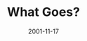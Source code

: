 ---
layout: message
category: message
series: "Packing Up"
title: "What Goes?"
date: 2001-11-17
audio-description: "Don't miss these last three weeks before the big move. What stuff should we definitely take and what would be better left behind? "
audio: ""
audio-title: "What Goes?"
audio-duration: "&#58;"
---